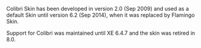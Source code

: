 Colibri Skin has been developed in version 2.0 (Sep 2009) and used as a default Skin until version 6.2 (Sep 2014), when it was replaced by Flamingo Skin.

Support for Colibri was maintained until XE 6.4.7 and the skin was retired in 8.0.

